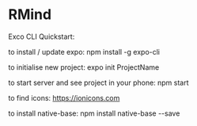 # RMind
Exco CLI Quickstart:

to install / update expo: npm install -g expo-cli

to initialise new project: expo init ProjectName

to start server and see project in your phone: npm start

to find icons: https://ionicons.com

to install native-base: npm install native-base --save

